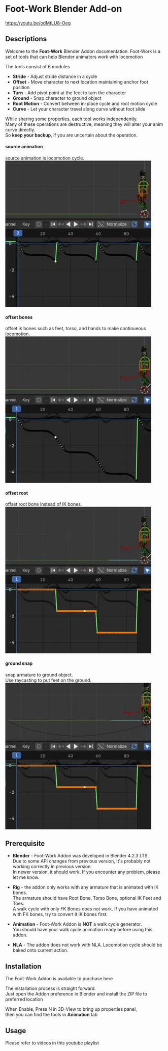 # Foot-Work Blender Add-on

https://youtu.be/odMtLU8-Oeg

## Descriptions
Welcome to the **Foot-Work** Blender Addon documentation.  Foot-Work is a set of tools that can help Blender animators work with locomotion

The tools consist of 6 modules

 - **Stride** - Adjust stride distance in a cycle
 - **Offset** - Move character to next location maintaining anchor foot position
 - **Turn** - Add pivot point at the feet to turn the character
 - **Ground** - Snap character to ground object
 - **Root Motion** - Convert between in-place cycle and root motion cycle
 - **Curve** - Let your character travel along curve without foot slide

While sharing some properties, each tool works independently.  
Many of these operations are destructive, meaning they will alter your anim curve directly.  
So **keep your backup**, if you are uncertain about the operation.  

#### source animation
source animation is locomotion cycle.  
![source animation](/documents/images/source_anim.webp)
#### offset bones
offset ik bones such as feet, torso, and hands to make continueous locomotion.  
![offset_bones](/documents/images/offset_bones.webp)

#### offset root
offset root bone instead of IK bones.  
![offset_root](/documents/images/offset_root.webp)
#### ground snap
snap armature to ground object.  
Use raycasting to put feet on the ground.  
![ground snap](/documents/images/ground_snap.webp)

## Prerequisite 
 - **Blender** - Foot-Work Addon was developed in Blender 4.2.3 LTS.  
   Due to some API changes from previous version, It's probably not working correctly in previous version.  
   In newer version, it should work. If you encounter any problem, please let me know.
 
 - **Rig** - the addon only works with any armature that is animated with IK bones.  
   The armature should have Root Bone, Torso Bone, optional IK Feet and Toes.  
   A walk cycle with only FK Bones does not work. If you have animated with FK bones, try to convert it IK bones first.
 
 - **Animation** - Foot-Work Addon is **NOT** a walk cycle generator.  
   You should have your walk cycle animation ready before using this addon.
 
 - **NLA** - The addon does not work with NLA. Locomotion cycle should be baked onto current action. 

## Installation
The Foot-Work Addon is available to purchase here

The installation process is straight forward.  
Just open the Addon preference in Blender and install the ZIP file to preferred location

When Enable, Press N in 3D-View to bring up properties panel,  
then you can find the tools in **Animation** tab

## Usage
Please refer to videos in this youtube playlist
